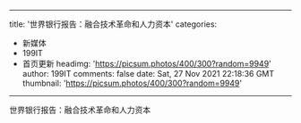 
---
title: '世界银行报告：融合技术革命和人力资本'
categories: 
 - 新媒体
 - 199IT
 - 首页更新
headimg: 'https://picsum.photos/400/300?random=9949'
author: 199IT
comments: false
date: Sat, 27 Nov 2021 22:18:36 GMT
thumbnail: 'https://picsum.photos/400/300?random=9949'
---

<div>   
世界银行报告：融合技术革命和人力资本  
</div>
            